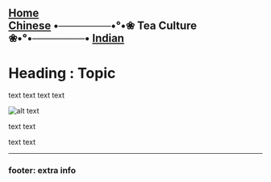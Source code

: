 [Home](placeholder)  
[Chinese](chinese/tea-ceremony.md) •───────•°•❀ **Tea Culture** ❀•°•───────• [Indian](indian/tea-ceremony.md)
----

# Heading : Topic
text text
text text


![alt text](url)

text text

text text

---- 

### footer: extra info
